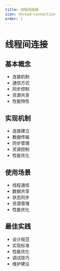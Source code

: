 ```yaml
---
title: 线程间连接
icon: thread-connection
order: 1
---
```


# 线程间连接

## 基本概念
- 连接机制
- 通信方式
- 同步控制
- 资源共享
- 性能特性

## 实现机制
- 连接建立
- 数据传输
- 同步管理
- 资源控制
- 性能优化

## 使用场景
- 线程通信
- 数据共享
- 状态同步
- 资源管理
- 性能优化

## 最佳实践
- 设计规范
- 实现标准
- 性能优化
- 调试技巧
- 维护建议
